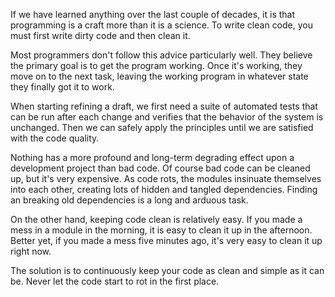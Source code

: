 If we have learned anything over the last couple of decades, it is that programming is a craft more than it is a science. To write clean code, you must first write dirty code and then clean it.

Most programmers don't follow this advice particularly well. They believe the primary goal is to get the program working. Once it's working, they move on to the next task, leaving the working program in whatever state they finally got it to work. 

When starting refining a draft, we first need a suite of automated tests that can be run after each change and verifies that the behavior of the system is unchanged. Then we can safely apply the principles until we are satisfied with the code quality.

Nothing has a more profound and long-term degrading effect upon a development project than bad code. Of course bad code can be cleaned up, but it's very expensive. As code rots, the modules insinuate themselves into each other, creating lots of hidden and tangled dependencies. Finding an breaking old dependencies is a long and arduous task. 

On the other hand, keeping code clean is relatively easy. If you made a mess in a module in the morning, it is easy to clean it up in the afternoon. Better yet, if you made a mess five minutes ago, it's very easy to clean it up right now.

The solution is to continuously keep your code as clean and simple as it can be.  Never let the code start to rot in the first place.











